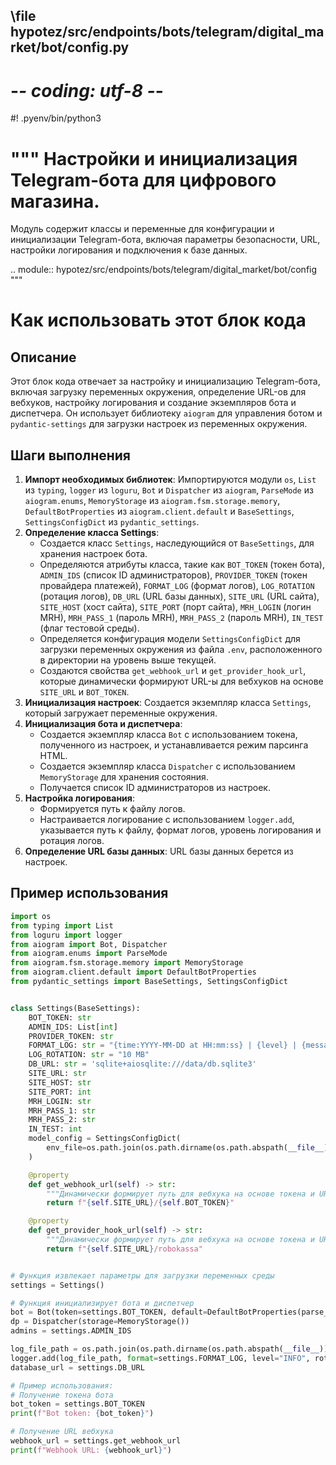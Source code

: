 ## \file hypotez/src/endpoints/bots/telegram/digital_market/bot/config.py
# -*- coding: utf-8 -*-
#! .pyenv/bin/python3

"""
Настройки и инициализация Telegram-бота для цифрового магазина.
===============================================================
Модуль содержит классы и переменные для конфигурации и инициализации
Telegram-бота, включая параметры безопасности, URL, настройки логирования
и подключения к базе данных.

 .. module:: hypotez/src/endpoints/bots/telegram/digital_market/bot/config
"""

Как использовать этот блок кода
=========================================================================================

Описание
-------------------------
Этот блок кода отвечает за настройку и инициализацию Telegram-бота, включая загрузку переменных окружения, определение URL-ов для вебхуков, настройку логирования и создание экземпляров бота и диспетчера. Он использует библиотеку `aiogram` для управления ботом и `pydantic-settings` для загрузки настроек из переменных окружения.

Шаги выполнения
-------------------------
1. **Импорт необходимых библиотек**: Импортируются модули `os`, `List` из `typing`, `logger` из `loguru`, `Bot` и `Dispatcher` из `aiogram`, `ParseMode` из `aiogram.enums`, `MemoryStorage` из `aiogram.fsm.storage.memory`, `DefaultBotProperties` из `aiogram.client.default` и `BaseSettings`, `SettingsConfigDict` из `pydantic_settings`.
2. **Определение класса Settings**:
   - Создается класс `Settings`, наследующийся от `BaseSettings`, для хранения настроек бота.
   - Определяются атрибуты класса, такие как `BOT_TOKEN` (токен бота), `ADMIN_IDS` (список ID администраторов), `PROVIDER_TOKEN` (токен провайдера платежей), `FORMAT_LOG` (формат логов), `LOG_ROTATION` (ротация логов), `DB_URL` (URL базы данных), `SITE_URL` (URL сайта), `SITE_HOST` (хост сайта), `SITE_PORT` (порт сайта), `MRH_LOGIN` (логин MRH), `MRH_PASS_1` (пароль MRH), `MRH_PASS_2` (пароль MRH), `IN_TEST` (флаг тестовой среды).
   - Определяется конфигурация модели `SettingsConfigDict` для загрузки переменных окружения из файла `.env`, расположенного в директории на уровень выше текущей.
   - Создаются свойства `get_webhook_url` и `get_provider_hook_url`, которые динамически формируют URL-ы для вебхуков на основе `SITE_URL` и `BOT_TOKEN`.
3. **Инициализация настроек**: Создается экземпляр класса `Settings`, который загружает переменные окружения.
4. **Инициализация бота и диспетчера**:
   - Создается экземпляр класса `Bot` с использованием токена, полученного из настроек, и устанавливается режим парсинга HTML.
   - Создается экземпляр класса `Dispatcher` с использованием `MemoryStorage` для хранения состояния.
   - Получается список ID администраторов из настроек.
5. **Настройка логирования**:
   - Формируется путь к файлу логов.
   - Настраивается логирование с использованием `logger.add`, указывается путь к файлу, формат логов, уровень логирования и ротация логов.
6. **Определение URL базы данных**: URL базы данных берется из настроек.

Пример использования
-------------------------

```python
import os
from typing import List
from loguru import logger
from aiogram import Bot, Dispatcher
from aiogram.enums import ParseMode
from aiogram.fsm.storage.memory import MemoryStorage
from aiogram.client.default import DefaultBotProperties
from pydantic_settings import BaseSettings, SettingsConfigDict


class Settings(BaseSettings):
    BOT_TOKEN: str
    ADMIN_IDS: List[int]
    PROVIDER_TOKEN: str
    FORMAT_LOG: str = "{time:YYYY-MM-DD at HH:mm:ss} | {level} | {message}"
    LOG_ROTATION: str = "10 MB"
    DB_URL: str = 'sqlite+aiosqlite:///data/db.sqlite3'
    SITE_URL: str
    SITE_HOST: str
    SITE_PORT: int
    MRH_LOGIN: str
    MRH_PASS_1: str
    MRH_PASS_2: str
    IN_TEST: int
    model_config = SettingsConfigDict(
        env_file=os.path.join(os.path.dirname(os.path.abspath(__file__)), "..", ".env")
    )

    @property
    def get_webhook_url(self) -> str:
        """Динамически формирует путь для вебхука на основе токена и URL сайта."""
        return f"{self.SITE_URL}/{self.BOT_TOKEN}"

    @property
    def get_provider_hook_url(self) -> str:
        """Динамически формирует путь для вебхука на основе токена и URL сайта."""
        return f"{self.SITE_URL}/robokassa"


# Функция извлекает параметры для загрузки переменных среды
settings = Settings()

# Функция инициализирует бота и диспетчер
bot = Bot(token=settings.BOT_TOKEN, default=DefaultBotProperties(parse_mode=ParseMode.HTML))
dp = Dispatcher(storage=MemoryStorage())
admins = settings.ADMIN_IDS

log_file_path = os.path.join(os.path.dirname(os.path.abspath(__file__)), "log.txt")
logger.add(log_file_path, format=settings.FORMAT_LOG, level="INFO", rotation=settings.LOG_ROTATION)
database_url = settings.DB_URL

# Пример использования:
# Получение токена бота
bot_token = settings.BOT_TOKEN
print(f"Bot token: {bot_token}")

# Получение URL вебхука
webhook_url = settings.get_webhook_url
print(f"Webhook URL: {webhook_url}")